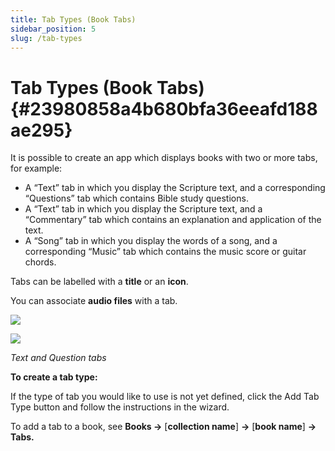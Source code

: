 ```yaml
---
title: Tab Types (Book Tabs)
sidebar_position: 5
slug: /tab-types
---
```




# Tab Types (Book Tabs) {#23980858a4b680bfa36eeafd188ae295}


It is possible to create an app which displays books with two or more tabs, for example:

- A “Text” tab in which you display the Scripture text, and a corresponding “Questions” tab which contains Bible study questions.
- A “Text” tab in which you display the Scripture text, and a “Commentary” tab which contains an explanation and application of the text.
- A “Song” tab in which you display the words of a song, and a corresponding “Music” tab which contains the music score or guitar chords.

Tabs can be labelled with a **title** or an **icon**.


You can associate **audio files** with a tab.


![](/notion_imgs/tab-types.23980858-a4b6-80d9-bf65-e079edd8fd0f.png)


![](/notion_imgs/tab-types.23980858-a4b6-8030-8718-c3ea058e76b8.png)


_Text and Question tabs_


**To create a tab type:**


If the type of tab you would like to use is not yet defined, click the Add Tab Type button and follow the instructions in the wizard.


To add a tab to a book, see **Books →** [**collection name**] **→** [**book name**] **→ Tabs.**

